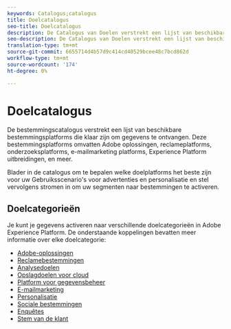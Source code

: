 ```yaml
---
keywords: Catalogus;catalogus
title: Doelcatalogus
seo-title: Doelcatalogus
description: De Catalogus van Doelen verstrekt een lijst van beschikbare bestemmingen die klaar zijn om gegevens te ontvangen. Deze bestemmingen omvatten Adobe oplossingen, reclameplatforms, onderzoeksplatforms, e-mailmarketing platforms, en meer.
seo-description: De Catalogus van Doelen verstrekt een lijst van beschikbare bestemmingen die klaar zijn om gegevens te ontvangen. Deze bestemmingen omvatten Adobe oplossingen, reclameplatforms, onderzoeksplatforms, e-mailmarketing platforms, en meer.
translation-type: tm+mt
source-git-commit: 6655714d4b57d9c414cd40529bcee48c7bcd862d
workflow-type: tm+mt
source-wordcount: '174'
ht-degree: 0%

---
```



# Doelcatalogus

De bestemmingscatalogus verstrekt een lijst van beschikbare bestemmingsplatforms die klaar zijn om gegevens te ontvangen. Deze bestemmingsplatforms omvatten Adobe oplossingen, reclameplatforms, onderzoeksplatforms, e-mailmarketing platforms, Experience Platform uitbreidingen, en meer.

Blader in de catalogus om te bepalen welke doelplatforms het beste zijn voor uw Gebruiksscenario&#39;s voor advertenties en personalisatie en stel vervolgens stromen in om uw segmenten naar bestemmingen te activeren.

## Doelcategorieën

Je kunt je gegevens activeren naar verschillende doelcategorieën in Adobe Experience Platform. De onderstaande koppelingen bevatten meer informatie over elke doelcategorie:

- [Adobe-oplossingen](./adobe/overview.md)
- [Reclamebestemmingen](./advertising/overview.md)
- [Analysedoelen](./analytics/overview.md)
- [Opslagdoelen voor cloud](./cloud-storage/overview.md)
- [Platform voor gegevensbeheer](./data-management/overview.md)
- [E-mailmarketing](./email-marketing/overview.md)
- [Personalisatie](./personalization/overview.md)
- [Sociale bestemmingen](./social/overview.md)
- [Enquêtes](./survey/overview.md)
- [Stem van de klant](./voice/overview.md)